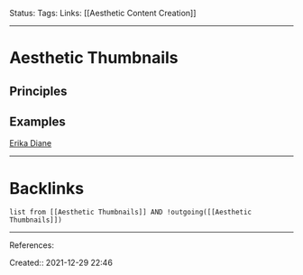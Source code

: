 Status: 
Tags: 
Links: [[Aesthetic Content Creation]]
___
# Aesthetic Thumbnails
## Principles
## Examples
[Erika Diane](https://www.youtube.com/c/ErikaDiane/videos)
___
# Backlinks
```dataview
list from [[Aesthetic Thumbnails]] AND !outgoing([[Aesthetic Thumbnails]])
```
___
References:

Created:: 2021-12-29 22:46
